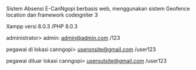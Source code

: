 Sistem Absensi E-CanNgopi berbasis web, menggunakan sistem Geofence location dan framework codeigniter 3


Xampp versi 8.0.3 /PHP 8.0.3

administrator> admin: admin@admin.com /123

pegawai di lokasi canngopi> useronsite@gmail.com /user123

pegawai diluar lokasi canngopi> useroutsite@gmail.com /user123
